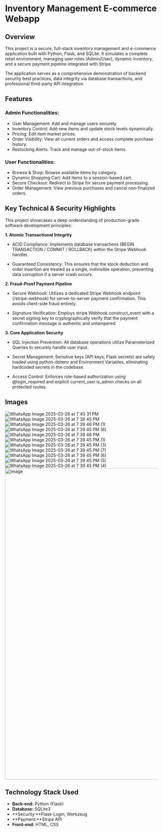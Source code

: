 # Inventory Management E-commerce Webapp

## Overview  
This project is a secure, full-stack inventory management and e-commerce application built with Python, Flask, and SQLite. It simulates a complete retail environment, managing user roles (Admin/User), dynamic inventory, and a secure payment pipeline integrated with Stripe

The application serves as a comprehensive demonstration of backend security best practices, data integrity via database transactions, and professional third-party API integration.

## Features  

### **Admin Functionalities:**  
- User Management: Add and manage users securely.
- Inventory Control: Add new items and update stock levels dynamically.
- Pricing: Edit item market prices.
- Order Visibility: View all current orders and access complete purchase history.
- Restocking Alerts: Track and manage out-of-stock items.


### **User Functionalities:**  
- Browse & Shop: Browse available items by category.
- Dynamic Shopping Cart: Add items to a session-based cart.
- Secure Checkout: Redirect to Stripe for secure payment processing.
- Order Management: View previous purchases and cancel non-finalized orders.

## **Key Technical & Security Highlights**
This project showcases a deep understanding of production-grade software development principles:

**1. Atomic Transactional Integrity**
- ACID Compliance: Implements database transactions (BEGIN TRANSACTION / COMMIT / ROLLBACK) within the Stripe Webhook handler.

- Guaranteed Consistency: This ensures that the stock deduction and order insertion are treated as a single, indivisible operation, preventing data corruption if a server crash occurs.

**2. Fraud-Proof Payment Pipeline**
- Secure Webhook: Utilizes a dedicated Stripe Webhook endpoint (/stripe-webhook) for server-to-server payment confirmation. This avoids client-side fraud entirely.

- Signature Verification: Employs stripe.Webhook.construct_event with a secret signing key to cryptographically verify that the payment confirmation message is authentic and untampered.

**3. Core Application Security**
- SQL Injection Prevention: All database operations utilize Parameterized Queries to securely handle user input.

- Secret Management: Sensitive keys (API keys, Flask secrets) are safely loaded using python-dotenv and Environment Variables, eliminating hardcoded secrets in the codebase.

- Access Control: Enforces role-based authorization using @login_required and explicit current_user.is_admin checks on all protected routes.


## **Images**
![WhatsApp Image 2025-03-26 at 7 40 31 PM](https://github.com/user-attachments/assets/002c6c0c-f987-4022-9375-22052d3a2816)
![WhatsApp Image 2025-03-26 at 7 39 45 PM](https://github.com/user-attachments/assets/2686ca4f-5a85-474b-9dd2-ad9a2b5f59ad)
![WhatsApp Image 2025-03-26 at 7 39 46 PM (1)](https://github.com/user-attachments/assets/bd08eaa4-9fb6-47e5-b375-a9a2f2cba20e)
![WhatsApp Image 2025-03-26 at 7 39 45 PM (8)](https://github.com/user-attachments/assets/5bf4bc49-012f-47bd-8dcc-8ab44ffd347b)
![WhatsApp Image 2025-03-26 at 7 39 46 PM](https://github.com/user-attachments/assets/0611f804-d0d7-4637-bce6-b696f5543e9d)
![WhatsApp Image 2025-03-26 at 7 39 45 PM (1)](https://github.com/user-attachments/assets/ce799a9e-8c2d-4fcf-bd32-8d4d189272c1)
![WhatsApp Image 2025-03-26 at 7 39 45 PM (3)](https://github.com/user-attachments/assets/97451dbd-4ce9-4607-8769-20c0e853ae77)
![WhatsApp Image 2025-03-26 at 7 39 45 PM (7)](https://github.com/user-attachments/assets/7406cef2-aa9d-4fd2-a6a1-d28003e41562)
![WhatsApp Image 2025-03-26 at 7 39 45 PM (6)](https://github.com/user-attachments/assets/00687209-2aa0-4e7b-9a11-ada55a14a111)
![WhatsApp Image 2025-03-26 at 7 39 45 PM (5)](https://github.com/user-attachments/assets/30f3496c-c21d-4be6-98ba-bbec9e0fd5ca)
![WhatsApp Image 2025-03-26 at 7 39 45 PM (4)](https://github.com/user-attachments/assets/2c87efe4-0d0e-4f69-8a8f-bf6919fd735e)
<img width="1915" height="1024" alt="image" src="https://github.com/user-attachments/assets/8a663e48-3747-4470-a352-033a85801bbd" />



## Technology Stack Used
- **Back-end:** Python (Flask)  
- **Database:** SQLite3
- **Security:**Flask-Login, Werkzeug
- **Payment:**Stripe API
- **Front-end:** HTML, CSS
